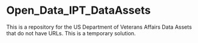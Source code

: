 Open_Data_IPT_DataAssets
========================

This is a repository for the US Department of Veterans Affairs Data Assets that do not have URLs. This is a temporary solution.
